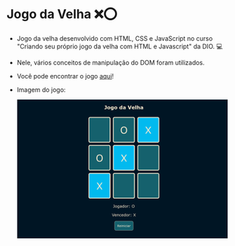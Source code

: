 # Jogo da Velha :x::o:
* Jogo da velha desenvolvido com HTML, CSS e JavaScript no curso "Criando seu próprio jogo da velha com HTML e Javascript" da DIO. :computer:

* Nele, vários conceitos de manipulação do DOM foram utilizados.

* Você pode encontrar o jogo <a href="https://doglasrocha.github.io/jogo-da-velha/" target="_blank">aqui</a>!

* Imagem do jogo:

  <img src="jogo-da-velha-screenshot.png" alt="Tic Tac Toe Screenshot">
